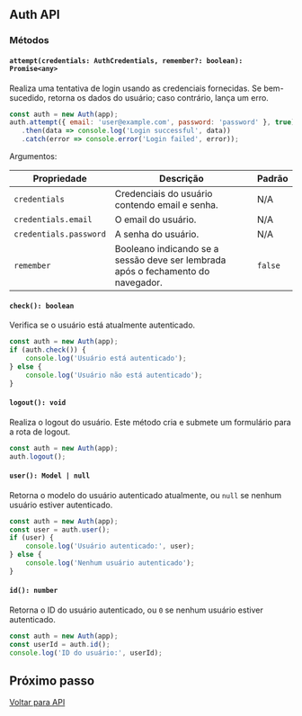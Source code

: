 ## Auth API

### Métodos

#### `attempt(credentials: AuthCredentials, remember?: boolean): Promise<any>`

Realiza uma tentativa de login usando as credenciais fornecidas. Se bem-sucedido, retorna os dados do usuário; caso contrário, lança um erro.

```javascript
const auth = new Auth(app);
auth.attempt({ email: 'user@example.com', password: 'password' }, true)
   .then(data => console.log('Login successful', data))
   .catch(error => console.error('Login failed', error));
```

Argumentos:

| Propriedade | Descrição | Padrão |
| --- | --- | --- |
| `credentials` | Credenciais do usuário contendo email e senha. | N/A |
| `credentials.email` | O email do usuário. | N/A |
| `credentials.password` | A senha do usuário. | N/A |
| `remember` | Booleano indicando se a sessão deve ser lembrada após o fechamento do navegador. | `false` |

#### `check(): boolean`

Verifica se o usuário está atualmente autenticado.

```javascript
const auth = new Auth(app);
if (auth.check()) {
    console.log('Usuário está autenticado');
} else {
    console.log('Usuário não está autenticado');
}
```

#### `logout(): void`

Realiza o logout do usuário. Este método cria e submete um formulário para a rota de logout.

```javascript
const auth = new Auth(app);
auth.logout();
```

#### `user(): Model | null`

Retorna o modelo do usuário autenticado atualmente, ou `null` se nenhum usuário estiver autenticado.

```javascript
const auth = new Auth(app);
const user = auth.user();
if (user) {
    console.log('Usuário autenticado:', user);
} else {
    console.log('Nenhum usuário autenticado');
}
```

#### `id(): number`

Retorna o ID do usuário autenticado, ou `0` se nenhum usuário estiver autenticado.

```javascript
const auth = new Auth(app);
const userId = auth.id();
console.log('ID do usuário:', userId);
```

## Próximo passo

[Voltar para API](./4-API.md)
